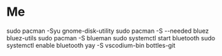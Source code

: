 # Me

sudo pacman -Syu gnome-disk-utility
sudo pacman -S --needed bluez bluez-utils
sudo pacman -S blueman
sudo systemctl start bluetooth
sudo systemctl enable bluetooth
yay -S vscodium-bin bottles-git
